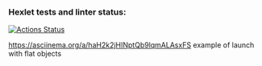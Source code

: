 ### Hexlet tests and linter status:
[![Actions Status](https://github.com/LarisaIsaykina/frontend-project-46/workflows/hexlet-check/badge.svg)](https://github.com/LarisaIsaykina/frontend-project-46/actions)

https://asciinema.org/a/haH2k2jHINptQb9lqmALAsxFS example of launch with flat objects